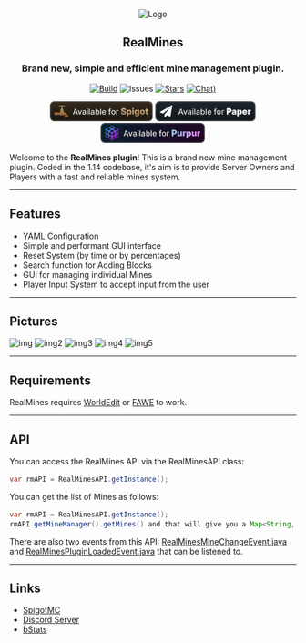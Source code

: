 <div align="center">

![Logo](https://i.imgur.com/rl6dII1.png)
## RealMines
### Brand new, simple and efficient mine management plugin.
[![Build](https://img.shields.io/github/actions/workflow/status/joserodpt/RealMines/maven.yml?branch=master)](https://github.com/JoseGamerPT/RealMines/actions)
![Issues](https://img.shields.io/github/issues-raw/JoseGamerPT/RealMines)
[![Stars](https://img.shields.io/github/stars/JoseGamerPT/RealMines)](https://github.com/JoseGamerPT/RealMines/stargazers)
[![Chat)](https://img.shields.io/discord/817810368649887744?logo=discord&logoColor=white)](https://discord.gg/t7gfnYZKy8) 

<a href="/#"><img src="https://raw.githubusercontent.com/intergrav/devins-badges/v2/assets/compact/supported/spigot_46h.png" height="35"></a>
<a href="/#"><img src="https://raw.githubusercontent.com/intergrav/devins-badges/v2/assets/compact/supported/paper_46h.png" height="35"></a>
<a href="/#"><img src="https://raw.githubusercontent.com/intergrav/devins-badges/v2/assets/compact/supported/purpur_46h.png" height="35"></a>

</div>

Welcome to the **RealMines plugin**! This is a brand new mine management plugin. Coded in the 1.14 codebase, it's aim is to provide Server Owners and Players with a fast and reliable mines system.

----

## Features
* YAML Configuration
* Simple and performant GUI interface
* Reset System (by time or by percentages)
* Search function for Adding Blocks
* GUI for managing individual Mines
* Player Input System to accept input from the user

----

## Pictures
![img](https://i.imgur.com/35gJCNr.png)
![img2](https://i.imgur.com/DBRwcnl.png)
![img3](https://i.imgur.com/boHe3s9.gif)
![img4](https://i.imgur.com/og8if9B.png)
![img5](https://i.imgur.com/T9yXh0y.png)

----

## Requirements
RealMines requires [WorldEdit](https://dev.bukkit.org/projects/worldedit) or [FAWE](https://www.spigotmc.org/resources/fastasyncworldedit.13932/) to work.

----

## API
You can access the RealMines API via the RealMinesAPI class:

```java
var rmAPI = RealMinesAPI.getInstance();
```

You can get the list of Mines as follows:

```java
var rmAPI = RealMinesAPI.getInstance();
rmAPI.getMineManager().getMines() and that will give you a Map<String, RMine> for you to discover.
```
There are also two events from this API: [RealMinesMineChangeEvent.java](realmines-api%2Fsrc%2Fmain%2Fjava%2Fjoserodpt%2Frealmines%2Fapi%2Fevent%2FRealMinesMineChangeEvent.java) and [RealMinesPluginLoadedEvent.java](realmines-api%2Fsrc%2Fmain%2Fjava%2Fjoserodpt%2Frealmines%2Fapi%2Fevent%2FRealMinesPluginLoadedEvent.java) that can be listened to.

----

## Links
* [SpigotMC](https://www.spigotmc.org/resources/realmines-1-14-to-1-19-2.73707/)
* [Discord Server](https://discord.gg/t7gfnYZKy8)
* [bStats](https://bstats.org/plugin/bukkit/RealMines/10574)
